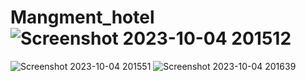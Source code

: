 # Mangment_hotel![Screenshot 2023-10-04 201512](https://github.com/Merrn60/Mangment_hotel/assets/107787557/10140491-0428-49f2-9fc6-7e5903cd1e54)
![Screenshot 2023-10-04 201551](https://github.com/Merrn60/Mangment_hotel/assets/107787557/fb875d95-5717-4bb4-9c5b-770a864f6ad3)
![Screenshot 2023-10-04 201639](https://github.com/Merrn60/Mangment_hotel/assets/107787557/c2a7b89a-7641-4fc8-ae56-17d5b107fb70)
